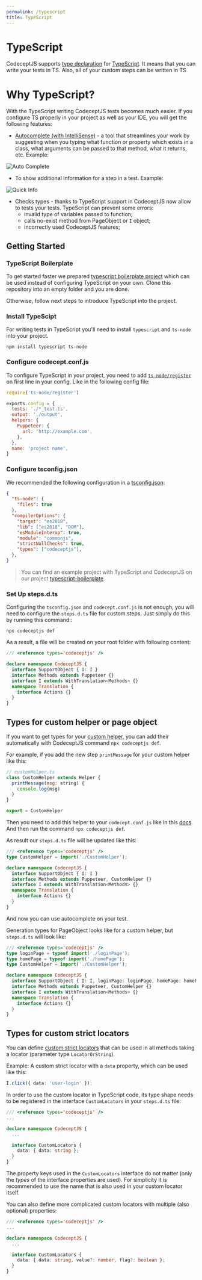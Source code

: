 ```yaml
---
permalink: /typescript
title: TypeScript
---
```


# TypeScript

CodeceptJS supports [type declaration](https://github.com/codeceptjs/CodeceptJS/tree/master/typings) for [TypeScript](https://www.typescriptlang.org/). It means that you can write your tests in TS. Also, all of your custom steps can be written in TS

# Why TypeScript?

With the TypeScript writing CodeceptJS tests becomes much easier. If you configure TS properly in your project as well as your IDE, you will get the following features:
- [Autocomplete (with IntelliSense)](https://code.visualstudio.com/docs/editor/intellisense) - a tool that streamlines your work by suggesting when you typing what function or property which exists in a class, what arguments can be passed to that method, what it returns, etc.
Example:

![Auto Complete](/img/Auto_comlete.gif)

- To show additional information for a step in a test. Example:

![Quick Info](/img/Quick_info.gif)

- Checks types - thanks to TypeScript support in CodeceptJS now allow to tests your tests. TypeScript can prevent some errors:
  - invalid type of variables passed to function;
  - calls no-exist method from PageObject or `I` object;
  - incorrectly used CodeceptJS features;


## Getting Started

### TypeScript Boilerplate

To get started faster we prepared [typescript boilerplate project](https://github.com/codeceptjs/typescript-boilerplate) which can be used instead of configuring TypeScript on your own. Clone this repository into an empty folder and you are done.

Otherwise, follow next steps to introduce TypeScript into the project.

### Install TypeScipt

For writing tests in TypeScript you'll need to install `typescript` and `ts-node` into your project.

```
npm install typescript ts-node
```

### Configure codecept.conf.js

To configure TypeScript in your project, you need to add [`ts-node/register`](https://github.com/TypeStrong/ts-node) on first line in your config. Like in the following config file:

```js
require('ts-node/register')

exports.config = {
  tests: './*_test.ts',
  output: './output',
  helpers: {
    Puppeteer: {
      url: 'http://example.com',
    },
  },
  name: 'project name',
}
```

### Configure tsconfig.json

We recommended the following configuration in a [tsconfig.json](https://www.typescriptlang.org/docs/handbook/tsconfig-json.html):

```json
{
  "ts-node": {
    "files": true
  },
  "compilerOptions": {
    "target": "es2018",
    "lib": ["es2018", "DOM"],
    "esModuleInterop": true,
    "module": "commonjs",
    "strictNullChecks": true,
    "types": ["codeceptjs"],
  },
}
```

> You can find an example project with TypeScript and CodeceptJS on our project [typescript-boilerplate](https://github.com/codeceptjs/typescript-boilerplate).

### Set Up steps.d.ts

Configuring the `tsconfig.json` and `codecept.conf.js` is not enough, you will need to configure the `steps.d.ts` file for custom steps. Just simply do this by running this command::

`npx codeceptjs def`

As a result, a file will be created on your root folder with following content:

```ts
/// <reference types='codeceptjs' />

declare namespace CodeceptJS {
  interface SupportObject { I: I }
  interface Methods extends Puppeteer {}
  interface I extends WithTranslation<Methods> {}
  namespace Translation {
    interface Actions {}
  }
}

```

## Types for custom helper or page object

If you want to get types for your [custom helper](https://codecept.io/helpers/#configuration), you can add their automatically with CodeceptJS command `npx codeceptjs def`.

For example, if you add the new step `printMessage` for your custom helper like this:
```js
// customHelper.ts
class CustomHelper extends Helper {
  printMessage(msg: string) {
    console.log(msg)
  }
}

export = CustomHelper
```

Then you need to add this helper to your `codecept.conf.js` like in this [docs](https://codecept.io/helpers/#configuration).
And then run the command `npx codeceptjs def`.

As result our `steps.d.ts` file will be updated like this:
```ts
/// <reference types='codeceptjs' />
type CustomHelper = import('./CustomHelper');

declare namespace CodeceptJS {
  interface SupportObject { I: I }
  interface Methods extends Puppeteer, CustomHelper {}
  interface I extends WithTranslation<Methods> {}
  namespace Translation {
    interface Actions {}
  }
}
```

And now you can use autocomplete on your test.

Generation types for PageObject looks like for a custom helper, but `steps.d.ts` will look like:
```ts
/// <reference types='codeceptjs' />
type loginPage = typeof import('./loginPage');
type homePage = typeof import('./homePage');
type CustomHelper = import('./CustomHelper');

declare namespace CodeceptJS {
  interface SupportObject { I: I, loginPage: loginPage, homePage: homePage }
  interface Methods extends Puppeteer, CustomHelper {}
  interface I extends WithTranslation<Methods> {}
  namespace Translation {
    interface Actions {}
  }
}
```

## Types for custom strict locators

You can define [custom strict locators](https://codecept.io/locators/#custom-strict-locators) that can be used in all methods taking a locator (parameter type `LocatorOrString`).

Example: A custom strict locator with a `data` property, which can be used like this:

```ts
I.click({ data: 'user-login' });
```

In order to use the custom locator in TypeScript code, its type shape needs to be registered in the interface `CustomLocators` in your `steps.d.ts` file:

```ts
/// <reference types='codeceptjs' />
...

declare namespace CodeceptJS {
  ...

  interface CustomLocators {
    data: { data: string };
  }
}
```

The property keys used in the `CustomLocators` interface do not matter (only the *types* of the interface properties are used). For simplicity it is recommended to use the name that is also used in your custom locator itself.

You can also define more complicated custom locators with multiple (also optional) properties:

```ts
/// <reference types='codeceptjs' />
...

declare namespace CodeceptJS {
  ...

  interface CustomLocators {
    data: { data: string, value?: number, flag?: boolean };
  }
}
```
